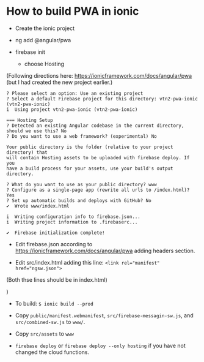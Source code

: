 # How to build PWA in ionic

- Create the ionic project

- ng add @angular/pwa

- firebase init

  - choose Hosting

(Following directions here: https://ionicframework.com/docs/angular/pwa (but I had created the new project earlier.)

```
? Please select an option: Use an existing project
? Select a default Firebase project for this directory: vtn2-pwa-ionic (vtn2-pwa-ionic)
i  Using project vtn2-pwa-ionic (vtn2-pwa-ionic)

=== Hosting Setup
? Detected an existing Angular codebase in the current directory, should we use this? No
? Do you want to use a web framework? (experimental) No

Your public directory is the folder (relative to your project directory) that
will contain Hosting assets to be uploaded with firebase deploy. If you
have a build process for your assets, use your build's output directory.

? What do you want to use as your public directory? www
? Configure as a single-page app (rewrite all urls to /index.html)? Yes
? Set up automatic builds and deploys with GitHub? No
✔  Wrote www/index.html

i  Writing configuration info to firebase.json...
i  Writing project information to .firebaserc...

✔  Firebase initialization complete!
```

- Edit firebase.json according to https://ionicframework.com/docs/angular/pwa adding headers section.

- Edit src/index.html adding this line:
  `<link rel="manifest" href="ngsw.json">`

(Both thse lines should be in index.html)

  <link rel="manifest" href="manifest.webmanifest">
  <link rel="manifest" href="ngsw.json">
)

- To build: `$ ionic build --prod`

- Copy `public/manifest.webmanifest`, `src/firebase-messagin-sw.js`, and `src/combined-sw.js` to `www/`.

- Copy `src/assets` to `www`

- `firebase deploy` or `firebase deploy --only hosting` if you have not changed the cloud functions.
